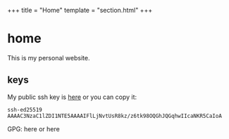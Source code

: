 +++
title = "Home"
template = "section.html"
+++

# home

This is my personal website.

## keys

My public ssh key is [here](id_ed25519.pub) or you can copy it: 
```
ssh-ed25519 AAAAC3NzaC1lZDI1NTE5AAAAIFlLjNvtUsR8kz/z6tk98OQGhJQGqhwIIcaNKR5CaIoA
```

GPG: here or here
